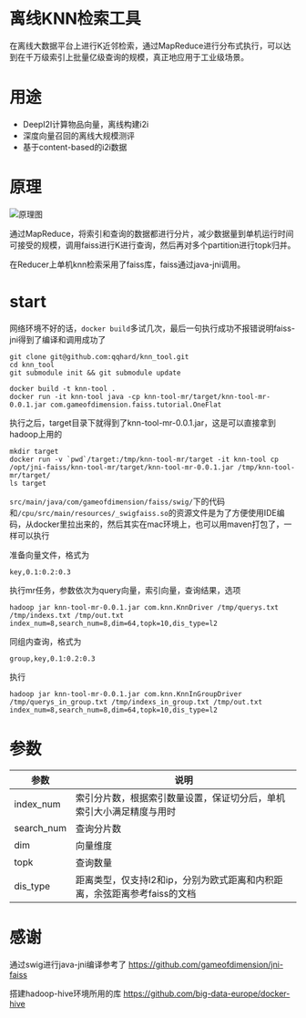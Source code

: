 
# 离线KNN检索工具

在离线大数据平台上进行K近邻检索，通过MapReduce进行分布式执行，可以达到在千万级索引上批量亿级查询的规模，真正地应用于工业级场景。

# 用途

+ DeepI2I计算物品向量，离线构建i2i
+ 深度向量召回的离线大规模测评
+ 基于content-based的i2i数据

# 原理

![原理图](https://app.yinxiang.com/FileSharing.action?hash=1/b2256898e3582fd1a00a48dda8ec172a-367230)

通过MapReduce，将索引和查询的数据都进行分片，减少数据量到单机运行时间可接受的规模，调用faiss进行K进行查询，然后再对多个partition进行topk归并。

在Reducer上单机knn检索采用了faiss库，faiss通过java-jni调用。

# start

网络环境不好的话，`docker build`多试几次，最后一句执行成功不报错说明faiss-jni得到了编译和调用成功了

```
git clone git@github.com:qqhard/knn_tool.git 
cd knn_tool
git submodule init && git submodule update

docker build -t knn-tool .
docker run -it knn-tool java -cp knn-tool-mr/target/knn-tool-mr-0.0.1.jar com.gameofdimension.faiss.tutorial.OneFlat
```

执行之后，target目录下就得到了knn-tool-mr-0.0.1.jar，这是可以直接拿到hadoop上用的

```
mkdir target
docker run -v `pwd`/target:/tmp/knn-tool-mr/target -it knn-tool cp /opt/jni-faiss/knn-tool-mr/target/knn-tool-mr-0.0.1.jar /tmp/knn-tool-mr/target/
ls target
```

`src/main/java/com/gameofdimension/faiss/swig/`下的代码和`/cpu/src/main/resources/_swigfaiss.so`的资源文件是为了方便使用IDE编码，从docker里拉出来的，然后其实在mac环境上，也可以用maven打包了，一样可以执行


准备向量文件，格式为

```
key,0.1:0.2:0.3
```

执行mr任务，参数依次为query向量，索引向量，查询结果，选项

```
hadoop jar knn-tool-mr-0.0.1.jar com.knn.KnnDriver /tmp/querys.txt /tmp/indexs.txt /tmp/out.txt index_num=8,search_num=8,dim=64,topk=10,dis_type=l2
```

同组内查询，格式为
```
group,key,0.1:0.2:0.3
```

执行

```
hadoop jar knn-tool-mr-0.0.1.jar com.knn.KnnInGroupDriver /tmp/querys_in_group.txt /tmp/indexs_in_group.txt /tmp/out.txt index_num=8,search_num=8,dim=64,topk=10,dis_type=l2
```

# 参数

|参数|说明|
|---|---|
|index_num|索引分片数，根据索引数量设置，保证切分后，单机索引大小满足精度与用时|
|search_num|查询分片数|
|dim|向量维度|
|topk|查询数量|
|dis_type|距离类型，仅支持l2和ip，分别为欧式距离和内积距离，余弦距离参考faiss的文档|

# 感谢

通过swig进行java-jni编译参考了 https://github.com/gameofdimension/jni-faiss

搭建hadoop-hive环境所用的库 https://github.com/big-data-europe/docker-hive
